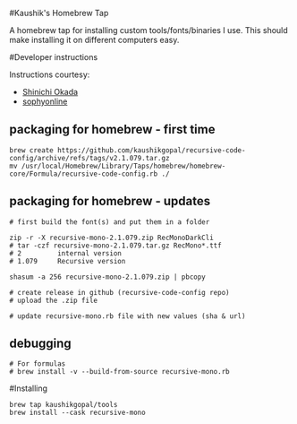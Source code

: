 #Kaushik's Homebrew Tap

A homebrew tap for installing custom tools/fonts/binaries I use. This should make installing it on different computers easy.

#Developer instructions

Instructions courtesy:

* [Shinichi Okada](https://betterprogramming.pub/a-step-by-step-guide-to-create-homebrew-taps-from-github-repos-f33d3755ba74)
* [sophyonline](http://sophyonline.com/blog/index.php/2018/03/19/create-a-local-formula-for-homebrew-tap-it/)

## packaging for homebrew - first time

```
brew create https://github.com/kaushikgopal/recursive-code-config/archive/refs/tags/v2.1.079.tar.gz
mv /usr/local/Homebrew/Library/Taps/homebrew/homebrew-core/Formula/recursive-code-config.rb ./
```

## packaging for homebrew - updates

```
# first build the font(s) and put them in a folder

zip -r -X recursive-mono-2.1.079.zip RecMonoDarkCli
# tar -czf recursive-mono-2.1.079.tar.gz RecMono*.ttf
# 2         internal version
# 1.079     Recursive version

shasum -a 256 recursive-mono-2.1.079.zip | pbcopy

# create release in github (recursive-code-config repo)
# upload the .zip file

# update recursive-mono.rb file with new values (sha & url)
```

## debugging

```
# For formulas
# brew install -v --build-from-source recursive-mono.rb
```

#Installing

```
brew tap kaushikgopal/tools
brew install --cask recursive-mono
```
